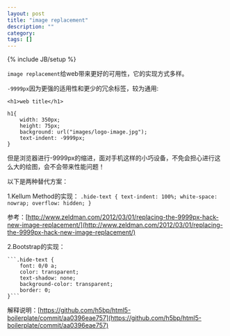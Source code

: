 ```yaml
---
layout: post
title: "image replacement"
description: ""
category: 
tags: []
---
```

{% include JB/setup %}

`image replacement`给web带来更好的可用性，它的实现方式多样。

`-9999px`因为更强的适用性和更少的冗余标签，较为通用:

    <h1>web title</h1>

    h1{
  		width: 350px; 
  		height: 75px;
  		background: url("images/logo-image.jpg");
  		text-indent: -9999px;
	}

但是浏览器进行-9999px的缩进，面对手机这样的小巧设备，不免会担心进行这么大的绘图，会不会带来性能问题！

以下是两种替代方案：

1.Kellum Method的实现：
	```.hide-text {
		text-indent: 100%;
		white-space: nowrap;
		overflow: hidden;
	}```

参考：[http://www.zeldman.com/2012/03/01/replacing-the-9999px-hack-new-image-replacement/](http://www.zeldman.com/2012/03/01/replacing-the-9999px-hack-new-image-replacement/)

2.Bootstrap的实现：

	```.hide-text {
  		font: 0/0 a;
  		color: transparent;
  		text-shadow: none;
  		background-color: transparent;
  		border: 0;
 	}```

解释说明：[https://github.com/h5bp/html5-boilerplate/commit/aa0396eae757](https://github.com/h5bp/html5-boilerplate/commit/aa0396eae757)
